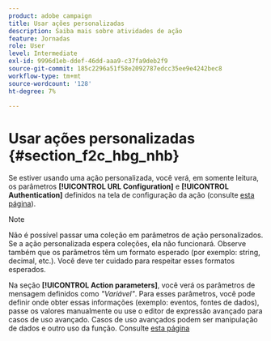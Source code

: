 ```yaml
---
product: adobe campaign
title: Usar ações personalizadas
description: Saiba mais sobre atividades de ação
feature: Jornadas
role: User
level: Intermediate
exl-id: 9996d1eb-ddef-46dd-aaa9-c37fa9deb2f9
source-git-commit: 185c2296a51f58e2092787edcc35ee9e4242bec8
workflow-type: tm+mt
source-wordcount: '128'
ht-degree: 7%

---
```


# Usar ações personalizadas {#section_f2c_hbg_nhb}

Se estiver usando uma ação personalizada, você verá, em somente leitura, os parâmetros **[!UICONTROL URL Configuration]** e **[!UICONTROL Authentication]** definidos na tela de configuração da ação (consulte [esta página](../action/about-custom-action-configuration.md)).

>[!NOTE]
>
>Não é possível passar uma coleção em parâmetros de ação personalizados. Se a ação personalizada espera coleções, ela não funcionará. Observe também que os parâmetros têm um formato esperado (por exemplo: string, decimal, etc.). Você deve ter cuidado para respeitar esses formatos esperados.

Na seção **[!UICONTROL Action parameters]**, você verá os parâmetros de mensagem definidos como _&quot;Variável&quot;_. Para esses parâmetros, você pode definir onde obter essas informações (exemplo: eventos, fontes de dados), passe os valores manualmente ou use o editor de expressão avançado para casos de uso avançado. Casos de uso avançados podem ser manipulação de dados e outro uso da função. Consulte [esta página](../expression/expressionadvanced.md)
